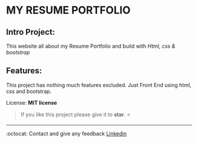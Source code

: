 # MY RESUME PORTFOLIO

## Intro Project:

This website all about my Resume Portfolio and build with _Html, css & bootstrap_

## Features:

This project has nothing much features excluded.
Just Front End using html, css and bootstrap.

License: **MIT license**

> If you like this project please give it to **star**. :star:

---

:octocat: Contact and give any feedback [Linkedin](https://www.linkedin.com/in/iamrajdev)

